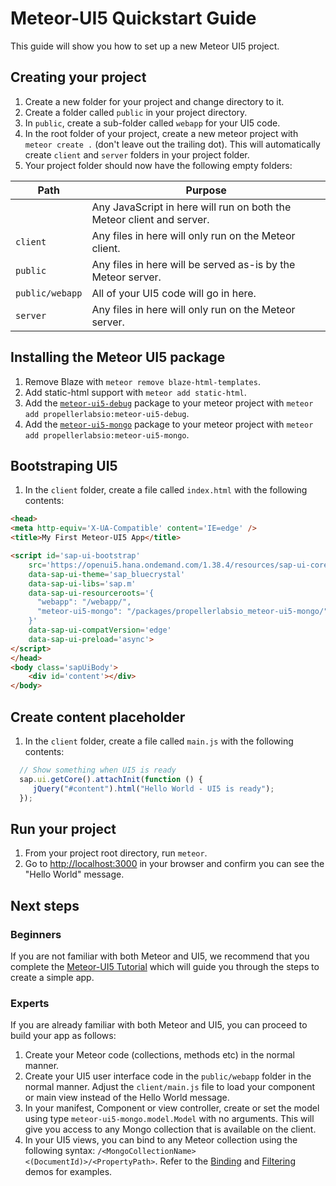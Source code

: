 # Meteor-UI5 Quickstart Guide
This guide will show you how to set up a new Meteor UI5 project.  

## Creating your project
1. Create a new folder for your project and change directory to it.
1. Create a folder called `public` in your project directory.
1. In `public`, create a sub-folder called `webapp` for your UI5 code.
1. In the root folder of your project, create a new meteor project with `meteor create .` (don't leave out the trailing dot).  This will automatically create `client` and `server` folders in your project folder.
1. Your project folder should now have the following empty folders:

| Path     | Purpose |
| -------- | ------- |
|          | Any JavaScript in here will run on both the Meteor client and server. |
| `client` | Any files in here will only run on the Meteor client. |
| `public` | Any files in here will be served as-is by the Meteor server. |
| `public/webapp` | All of your UI5 code will go in here. |
| `server` | Any files in here will only run on the Meteor server. |

## Installing the Meteor UI5 package
1. Remove Blaze with `meteor remove blaze-html-templates`.		
1. Add static-html support with `meteor add static-html`.
1. Add the [`meteor-ui5-debug`](https://github.com/propellerlabsio/meteor-ui5-debug) package to your meteor project with `meteor add propellerlabsio:meteor-ui5-debug`.
1. Add the [`meteor-ui5-mongo`](https://github.com/propellerlabsio/meteor-ui5-mongo) package to your meteor project with `meteor add propellerlabsio:meteor-ui5-mongo`.

## Bootstraping UI5
1. In the `client` folder, create a file called `index.html` with the following contents:

```html
<head>
<meta http-equiv='X-UA-Compatible' content='IE=edge' />
<title>My First Meteor-UI5 App</title>

<script id='sap-ui-bootstrap'
    src='https://openui5.hana.ondemand.com/1.38.4/resources/sap-ui-core.js'
    data-sap-ui-theme='sap_bluecrystal'
    data-sap-ui-libs='sap.m'
    data-sap-ui-resourceroots='{
      "webapp": "/webapp/",
      "meteor-ui5-mongo": "/packages/propellerlabsio_meteor-ui5-mongo/"
    }'
    data-sap-ui-compatVersion='edge'
    data-sap-ui-preload='async'>
</script>
</head>
<body class='sapUiBody'>
    <div id='content'></div>
</body>
```

## Create content placeholder
1. In the `client` folder, create a file called `main.js` with the following contents:

```js
  // Show something when UI5 is ready
  sap.ui.getCore().attachInit(function () {
     jQuery("#content").html("Hello World - UI5 is ready");
  });
```

## Run your project
1. From your project root directory, run `meteor`.
1. Go to [http://localhost:3000](http://localhost:3000) in your browser and confirm you can see the "Hello World" message.

## Next steps

### Beginners
If you are not familiar with both Meteor and UI5, we recommend that you complete the [Meteor-UI5 Tutorial](/#/tutorial) which will guide you through the steps to create a simple app.

### Experts
If you are already familiar with both Meteor and UI5, you can proceed to build your app as follows:
1. Create your Meteor code (collections, methods etc) in the normal manner.
1. Create your UI5 user interface code in the `public/webapp` folder in the normal manner. Adjust the `client/main.js` file to load your component or main view instead of the Hello World message.
1. In your manifest, Component or view controller, create or set the model using type  `meteor-ui5-mongo.model.Model` with no arguments.  This will give you access to any Mongo collection that is available on the client.
1. In your UI5 views, you can bind to any Meteor collection using the following syntax:
`/<MongoCollectionName><(DocumentId)>/<PropertyPath>`.  Refer to the [Binding](/#/demos?groupId=binding) and [Filtering](/#/demos?groupId=filter) demos for examples.
